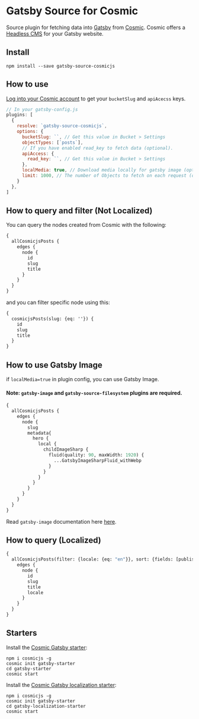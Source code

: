# Gatsby Source for Cosmic

Source plugin for fetching data into [Gatsby](https://www.gatsbyjs.org) from [Cosmic](https://cosmicjs.com). Cosmic offers a [Headless CMS](https://cosmicjs.com/headless-cms) for your Gatsby website.

## Install

```
npm install --save gatsby-source-cosmicjs
```

## How to use

[Log into your Cosmic account](https://app.cosmicjs.com/login) to get your `bucketSlug` and `apiAcecss` keys.

```javascript
// In your gatsby-config.js
plugins: [
  {
    resolve: `gatsby-source-cosmicjs`,
    options: {
      bucketSlug: ``, // Get this value in Bucket > Settings
      objectTypes: [`posts`],
      // If you have enabled read_key to fetch data (optional).
      apiAccess: {
        read_key: ``, // Get this value in Bucket > Settings
      },
      localMedia: true, // Download media locally for gatsby image (optional)
      limit: 1000, // The number of Objects to fetch on each request (optional)
    }
  },
]
```

## How to query and filter (Not Localized)

You can query the nodes created from Cosmic with the following:

```graphql
{
  allCosmicjsPosts {
    edges {
      node {
        id
        slug
        title
      }
    }
  }
}
```

and you can filter specific node using this:

```graphql
{
  cosmicjsPosts(slug: {eq: ''}) {
    id
    slug
    title
  }
}
```

## How to use Gatsby Image

if `localMedia=true` in plugin config, you can use Gatsby Image.

#### Note: `gatsby-image` and `gatsby-source-filesystem` plugins are required. 

```graphql
{
  allCosmicjsPosts {
    edges {
      node {
        slug
        metadata{
          hero {
            local {
              childImageSharp {
                fluid(quality: 90, maxWidth: 1920) {
                  ...GatsbyImageSharpFluid_withWebp
                }
              }
            }
          }
        }
      }
    }
  }
}
```
Read `gatsby-image` documentation here [here](https://www.gatsbyjs.org/packages/gatsby-image/).

## How to query (Localized)

```graphql
{
  allCosmicjsPosts(filter: {locale: {eq: "en"}}, sort: {fields: [published_at], order: DESC}) {
    edges {
      node {
        id
        slug
        title
        locale
      }
    }
  }
}
```

## Starters
Install the [Cosmic Gatsby starter](https://github.com/cosmicjs/gatsby-starter):
```
npm i cosmicjs -g
cosmic init gatsby-starter
cd gatsby-starter
cosmic start
```

Install the [Cosmic Gatsby localization starter](https://github.com/cosmicjs/gatsby-localization-starter):
```
npm i cosmicjs -g
cosmic init gatsby-starter
cd gatsby-localization-starter
cosmic start
```
